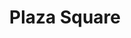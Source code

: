---
title: "Plaza Square"
url: /wayne/plaza-square-paterson-hamburg-turnpike-6/
shop: Einkaufszentrum
---